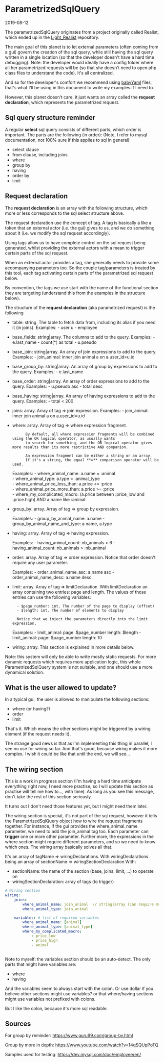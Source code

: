 ParametrizedSqlQuery
======================
2019-08-12



The parametrizedSqlQuery originates from a project originally called Realist, which ended up in the
[Light_Realist](https://github.com/lingtalfi/Light_Realist) repository.


The main goal of this planet is to let external parameters (often coming from a gui) govern the creation
of the sql query, while still having the sql query written in a single location (so that the developer
doesn't have a hard time debugging).
Note: the developer would ideally have a config folder where all her parametrized requests will be (so that she doesn't 
need to open php class files to understand the code). It's all centralized.




And so for the developer's comfort we recommend using [babyYaml](https://github.com/lingtalfi/BabyYaml) files,
that's what I'll be using in this document to write my examples if I need to.



However, this planet doesn't care, it just wants an array called the **request declaration**, 
which represents the parametrized request.

Sql query structure reminder
-----------------
A regular **select** sql query consists of different parts, which order is important.
The parts are the following (in order):
(Note, I refer to mysql documentation, not 100% sure if this applies to sql in general)


- select clause
- from clause, including joins
- where
- group by
- having
- order by
- limit



Request declaration
-----------

The **request declaration** is an array with the following structure, which more or less corresponds to the
sql select structure above.

The request declaration use the concept of tag.
A tag is basically a like a token that an external actor (i.e. the gui) gives to us, and we do something about it (i.e. we 
modify the sql request accordingly).

Using tags allow us to have complete control on the sql request being generated, whilst providing the external actors
with a mean to trigger certain parts of the sql request.
 
When an external actor provides a tag, she generally needs to provide some accompanying parameters too.
So the couple tag/parameters is treated by this tool, each tag activating certain parts of the parametrized sql request below.

By convention, the tags we use start with the name of the functional section they are targeting (understand this from the examples in
the structure below).

 

The structure of the **request declaration** (aka parametrized request) is the following

- table: string. The table to fetch data from, including its alias if you need it (in joins).
    Examples: 
        - user u 
        - employee 
                
- base_fields: string|array. The columns to add to the query.
    Examples:
        - e.last_name
        - count(*) as total
        - u.pseudo
        
- base_join: string|array. An array of join expressions to add to the query. 
    Examples:
        - join_animal: inner join animal a on a.user_id=u.id
        
- base_group_by: string|array. An array of group by expressions to add to the query. 
    Examples:
        - e.last_name
        
- base_order: string|array. An array of order expressions to add to the query. 
    Examples:
        - u.pseudo asc
        - total desc
        
- base_having: string|array. An array of having expressions to add to the query. 
    Examples:
        - total < 200
        
        
        
- joins: array. Array of tag => join expression. 
    Examples:
        - join_animal: inner join animal a on a.user_id=u.id  
        
- where: array. Array of tag => where expression fragment.

            By default, all where expression fragments will be combined using the OR logical operator, as usually wants
            to search for something, and the OR logical operator gives more results than its more restrictive AND companion.
            
            An expression fragment can be either a string or an array.
            If it's a string, the equal **=** comparison operator will be used.
            
    Examples:
        - where_animal_name: a.name = :animal   
        - where_animal_type: a.type = :animal_type   
        - where_animal_price_less_than: a.price <= :price   
        - where_animal_price_more_than: a.price >= :price   
        - where_my_complicated_macro: (a.price between :price_low and :price.high) AND a.name like :animal   



- group_by: array. Array of tag => group by expression.

    Examples:
        - group_by_animal_name: a.name
        - group_by_animal_name_and_type: a.name, a.type
        
        
- having: array. Array of tag => having expression.        

    Examples:
        - having_animal_count: nb_animals > 6
        - having_animal_count: nb_animals > :nb_animal
        
- order: array. Array of tag => order expression. Notice that order doesn't require any user parameter.        

    Examples:
        - order_animal_name_asc: a.name asc
        - order_animal_name_desc: a.name desc
        
- limit: array. Array of tag => limitDeclaration. 
        With limitDeclaration an array containing two entries: page and length.
        The values of those entries can use the following variables:
        
        - $page_number: int. The number of the page to display (offset)
        - $length: int. The number of elements to display

        Notice that we inject the parameters directly into the limit expression.          

    Examples:
        - limit_animal: 
            page: $page_number
            length: $length
        - limit_animal: 
            page: $page_number
            length: 10
    
    
- wiring: array. This section is explained in more details below.    






Note: this system will only be able to write mostly static requests.
For more dynamic requests which requires more application logic, this whole ParametrizedSqlQuery system is not suitable,
and one should use a more dynamical solution.



What is the user allowed to update?
-------------

In a typical gui, the user is allowed to manipulate the following sections:

- where (or having?)
- order
- limit


That's it.
Which means the other sections might be triggered by a wiring element (if the request needs it).

The strange good news is that as I'm implementing this thing in parallel, I see no use for wiring so far.
And that's good, because wiring makes it more complex. I wish it could be like that until the end, we will see...

 





The wiring section
------------------

This is a work in progress section (I'm having a hard time anticipate everything right now, I need more practise, 
so I will update this section as practise will tell me how to..., with time).
As long as you see this message, don't take the rest of this section seriously.


It turns out I don't need those features yet, but I might need them later.


The wiring section is special, it's not part of the sql request, however it tells the ParametrizedSqlQuery object
how to wire the request fragments together.
For instance, if the gui provides the where_animal_name parameter, we need to add the join_animal tag too.
Each parameter can **trigger** one or more other parameter. 
Further more, the expressions in the where section might require different parameters, and so we need to know which ones.
The wiring array basically solves all that.

It's an array of tagName => wiringDeclarations.
With wiringDeclarations being an array of sectionName => wiringSectionDeclaration
With:
- sectionName: the name of the section (base, joins, limit, ...) to operate on 
- wiringSectionDeclaration: array of tags (to trigger)



```yaml
# Wiring section
wiring:
    joins:
        where_animal_name: join_animal  // string|array (can require multiple joins)    
        where_animal_type: join_animal

    variables: # list of required variables
        where_animal_name: [animal]
        where_animal_type: [animal_type]
        where_my_complicated_macro: 
            - price_low
            - price_high
            - animal
        
```
                
Note to myself: the variables section should be an auto-detect.
The only parts that might have variables are:

- where       
- having

And the variables seem to always start with the colon.
Or use dollar if you believe other sections might use variables? or that where/having sections might use variables 
not prefixed with colons.

But I like the colon, because it's more sql readable.

       











Sources
--------

For group by reminder:
https://www.guru99.com/group-by.html

Group by more in depth:
https://www.youtube.com/watch?v=14qSQUpPoTQ


Samples used for testing:
https://dev.mysql.com/doc/employee/en/
 